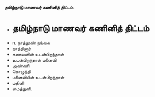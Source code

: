 **தமிழ்நாடு மாணவர் கணினித் திட்டம்**
- # தமிழ்நாடு மாணவர் கணினித் திட்டம்
- n. நாத்தூண் நங்கை
- நாத்தினார்
- கணவனின் உடன்பிறந்தாள்
- உடன்பிறந்தாள் மனைவி
- அண்ணி
- கொழுந்தி
- மனைவியின் உடன்பிறந்தாள்
- மதினி
- மைத்துனி.

